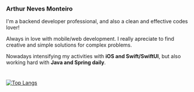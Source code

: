 ### Arthur Neves Monteiro
I'm a backend developer professional, and also a clean and effective codes lover! 

Always in love with mobile/web development. I really apreciate to find creative and simple solutions for complex problems.

Nowadays intensifying my activities with **iOS and Swift/SwiftUI**, but also working hard with **Java and Spring daily**.

#
[![Top Langs](https://github-readme-stats.vercel.app/api/top-langs/?username=arthurnvs&layout=compact)](https://github.com/anuraghazra/github-readme-stats) 
